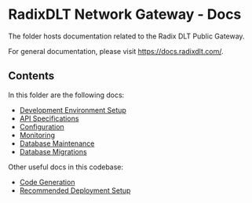 # RadixDLT Network Gateway - Docs

The folder hosts documentation related to the Radix DLT Public Gateway.

For general documentation, please visit https://docs.radixdlt.com/.

## Contents

In this folder are the following docs:

* [Development Environment Setup](./development.md)
* [API Specifications](./api-specifications.md)
* [Configuration](./configuration.md)
* [Monitoring](./monitoring.md)
* [Database Maintenance](./database-maintenance.md)
* [Database Migrations](./database-migrations.md)

Other useful docs in this codebase:

* [Code Generation](../generation)
* [Recommended Deployment Setup](../deployment)
